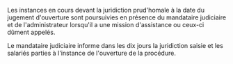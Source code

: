 Les instances en cours devant la juridiction prud'homale à la date du jugement d'ouverture sont poursuivies en présence du mandataire judiciaire et de l'administrateur lorsqu'il a une mission d'assistance ou ceux-ci dûment appelés.

Le mandataire judiciaire informe dans les dix jours la juridiction saisie et les salariés parties à l'instance de l'ouverture de la procédure.
